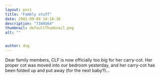 ```yaml
---
layout: post
title: "Fambly stuff"
date: 2002-09-09 14:18:38
description: "7340564"
thumbnail: defaultThumbnail.png
alt: ""


author: dug
---
```


<p>Dear family members, <span class="caps">CLF </span>is now officially too big for her carry-cot. Her proper cot was moved into our bedroom yesterday, and her carry-cot has been folded up and put away (for the next baby?)...</p>
